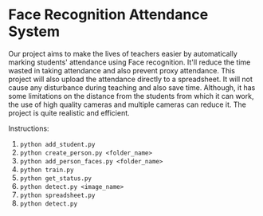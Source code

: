# Face Recognition Attendance System

Our project aims to make the lives of teachers easier by automatically marking students' attendance using Face recognition. It'll reduce the time wasted in taking attendance and also prevent proxy attendance. This project will also upload the attendance directly to a spreadsheet. It will not cause any disturbance during teaching and also save time. Although, it has some limitations on the distance from the students from which it can work, the use of high quality cameras and multiple cameras can reduce it. The project is quite realistic and efficient. 

Instructions:
1. `python add_student.py`
2. `python create_person.py <folder_name>`
3. `python add_person_faces.py <folder_name>`
4. `python train.py`
5. `python get_status.py`
6. `python detect.py <image_name>`
7. `python spreadsheet.py`
8. `python detect.py`
